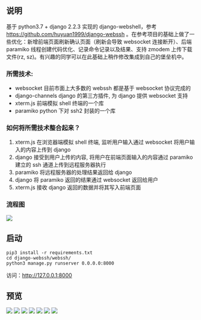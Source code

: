 ## 说明
基于 python3.7 + django 2.2.3 实现的 django-webshell，参考 https://github.com/huyuan1999/django-webssh 。在参考项目的基础上做了一些优化：新增前端页面刷新确认页面（刷新会导致 websocket 连接断开）、后端 paramiko 线程创建代码优化、记录命令记录以及结果、支持 zmodem 上传下载文件(rz, sz)。有兴趣的同学可以在此基础上稍作修改集成到自己的堡垒机中。

### 所需技术: 
- websocket 目前市面上大多数的 webssh 都是基于 websocket 协议完成的
- django-channels django 的第三方插件, 为 django 提供 websocket 支持
- xterm.js 前端模拟 shell 终端的一个库
- paramiko python 下对 ssh2 封装的一个库

### 如何将所需技术整合起来？
1. xterm.js 在浏览器端模拟 shell 终端, 监听用户输入通过 websocket 将用户输入的内容上传到 django
2. django 接受到用户上传的内容, 将用户在前端页面输入的内容通过 paramiko 建立的 ssh 通道上传到远程服务器执行
3. paramiko 将远程服务器的处理结果返回给 django
4. django 将 paramiko 返回的结果通过 websocket 返回给用户
5. xterm.js 接收 django 返回的数据并将其写入前端页面

### 流程图
![](https://github.com/leffss/django-webssh/blob/master/screenshots/0.png?raw=true)

## 启动
```
pip3 install -r requirements.txt
cd django-webssh/webssh/
python3 manage.py runserver 0.0.0.0:8000
```	
访问：http://127.0.0.1:8000

## 预览
![](https://github.com/leffss/django-webssh/blob/master/screenshots/1.PNG?raw=true)
![](https://github.com/leffss/django-webssh/blob/master/screenshots/2.PNG?raw=true)
![](https://github.com/leffss/django-webssh/blob/master/screenshots/3.PNG?raw=true)
![](https://github.com/leffss/django-webssh/blob/master/screenshots/4.PNG?raw=true)
![](https://github.com/leffss/django-webssh/blob/master/screenshots/5.PNG?raw=true)
![](https://github.com/leffss/django-webssh/blob/master/screenshots/6.PNG?raw=true)
![](https://github.com/leffss/django-webssh/blob/master/screenshots/7.PNG?raw=true)
